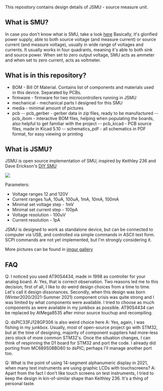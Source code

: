 This repository contains design details of JSMU - source measure unit.


## What is SMU?
In case you don't know what is SMU, take a look [here](https://en.wikipedia.org/wiki/Source_measure_unit)
Basically, it's glorified power supply, able to both source voltage (and measure current) or source current (and measure voltage), usually in wide range of voltages and currents. It usually works in four quadrants, meaning it's able to both sink and source power. When set to zero output voltage, SMU acts as ammeter and when set to zero current, acts as voltmeter.

## What is in this repository?
- BOM - Bill Of Material. Contains list of components and materials used in this device. Separated by PCBs.
- firmware - firmware for two microcontrollers running in JSMU
- mechanical - mechanical parts I designed for this SMU
- media - minimal amount of pictures
- pcb
-- pcb_gerber - gerber data in zip files, ready to be manufactured
-- pcb_ibom - interactive BOM files, helping when populating the boards, also helpful to get familiar with the project
-- pcb_kicad - PCB source files, made in Kicad 5.10
-- schematics_pdf - all schematics in PDF format, for easy viewing or printing

## What is JSMU?
JSMU is open source implementation of SMU, inspired by Keithley 236 and Dave Erickson's [DIY SMU](http://www.djerickson.com/diy_smu/index.html)

![](https://github.com/jaromir-sukuba/J-SMU/blob/master/media/IMG_9784.JPG)

Parameters:
- Voltage ranges 12 and 120V
- Current ranges 1uA, 10uA, 100uA, 1mA, 10mA, 100mA
- Minimal set voltage step - 1mV
- Minimal set current step - 100pA
- Voltage resolution - 100uV
- Current resolution - 1pA

JSMU is designed to work as standalone device, but can be connected to computer via USB, and controlled via simple commands in ASCII text form. SCPI commands are not yet implemented, but I'm strongly considering it.

More pictures can be found in [imgur gallery](https://imgur.com/a/rR8cIFG)

## FAQ
Q: I noticed you used AT90S4434, made in 1998 as controller for your analog board.
A: Yes, that is correct observation. Two reasons led me to this decision; first of all, I like to do weird design choices from a time to time. Let's call it design dissonances. Secondly, when this design was born (Winter2020/2021-Summer 2021) component crisis was quite strong and I was limited by what components were available. I tried to choose as much components as were available in my junkbox as possible. AT90S4434 can be replaced by AtMega8535 after minor source touchup and recompiling.

Q: dsPIC33FJ128GP306 is also weird choice here
A: Yes, again, I was fishing in my junkbox. Usually, most of open-source project go with STM32, but at the time of designing, majority of component suppliers had more-less zero stock of more common STM32's. Once the situation changes, I can think of respinning the D1 board for STM32 and port the code. I already did porting from MC689S08BG60 to dsPIC; perhaps I'll manage another port too.

Q: What is the point of using 14-segment alphanumeric display in 2021, when many test instruments are using graphic LCDs with touchscreens?
A: Apart from the fact I don't like touch screens on test instruments, I tried to keep the design in kin-of-similar shape than Keithley 236. It's a thing of personal taste.

